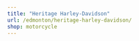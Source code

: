 ```yaml
---
title: "Heritage Harley-Davidson"
url: /edmonton/heritage-harley-davidson/
shop: motorcycle
---
```

